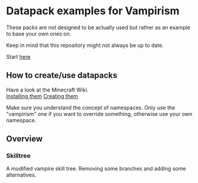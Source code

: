 # Datapack examples for Vampirism
These packs are not designed to be actually used but rather as an example to base your own ones on.   
  
Keep in mind that this repository might not always be up to date.

Start [here](https://github.com/TeamLapen/Vampirism/wiki/Datapacks)
## How to create/use datapacks
Have a look at the Minecraft Wiki.  
[Installing them](https://minecraft.gamepedia.com/Tutorials/Installing_a_data_pack)
[Creating them](https://minecraft.gamepedia.com/Tutorials/Creating_a_data_pack)
  
Make sure you understand the concept of namespaces. Only use the "vampirism" one if you want to override something, otherwise use your own namespace.

## Overview
### Skilltree
A modified vampire skill tree. Removing some branches and adding some alternatives.
